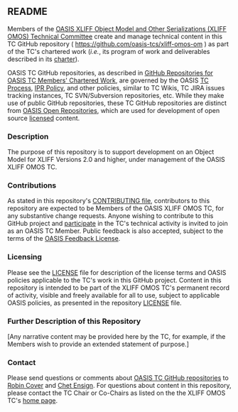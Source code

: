<h2>README</h2>

<p>Members of the <a href="https://www.oasis-open.org/committees/xliff-omos/">OASIS XLIFF Object Model and Other Serializations (XLIFF OMOS) Technical Committee</a> create and manage technical content in this TC GitHub repository ( <a href="https://github.com/oasis-tcs/xliff-omos-om">https://github.com/oasis-tcs/xliff-omos-om</a> ) as part of the TC's chartered work (<i>i.e.</i>, its program of work and deliverables described in its <a href="https://www.oasis-open.org/committees/xliff-omos/charter.php">charter</a>).</p>

<p>OASIS TC GitHub repositories, as described in <a href="https://www.oasis-open.org/resources/tcadmin/github-repositories-for-oasis-tc-members-chartered-work">GitHub Repositories for OASIS TC Members' Chartered Work</a>, are governed by the OASIS <a href="https://www.oasis-open.org/policies-guidelines/tc-process">TC Process</a>, <a href="https://www.oasis-open.org/policies-guidelines/ipr">IPR Policy</a>, and other policies, similar to TC Wikis, TC JIRA issues tracking instances, TC SVN/Subversion repositories, etc.  While they make use of public GitHub repositories, these TC GitHub repositories are distinct from <a href="https://www.oasis-open.org/resources/open-repositories">OASIS Open Repositories</a>, which are used for development of open source <a href="https://www.oasis-open.org/resources/open-repositories/licenses">licensed</a> content.</p>
</div>

<div>
<h3>Description</h3>

<p>The purpose of this repository is to support development on an Object Model for XLIFF Versions 2.0 and higher, under management of the OASIS XLIFF OMOS TC.</p>
</div>

<div>
<h3>Contributions</h3>
<p>As stated in this repository's <a href="https://github.com/oasis-tcs/xliff-omos-om/blob/master/CONTRIBUTING.md">CONTRIBUTING file</a>, contributors to this repository are expected to be Members of the OASIS XLIFF OMOS TC, for any substantive change requests.  Anyone wishing to contribute to this GitHub project and <a href="https://www.oasis-open.org/join/participation-instructions">participate</a> in the TC's technical activity is invited to join as an OASIS TC Member.  Public feedback is also accepted, subject to the terms of the <a href="https://www.oasis-open.org/policies-guidelines/ipr#appendixa">OASIS Feedback License</a>.</p>
</div>

<div>
<h3>Licensing</h3>
<p>Please see the <a href="https://github.com/oasis-tcs/xliff-omos-om/blob/master/LICENSE.md">LICENSE</a> file for description of the license terms and OASIS policies applicable to the TC's work in this GitHub project. Content in this repository is intended to be part of the XLIFF OMOS TC's permanent record of activity, visible and freely available for all to use, subject to applicable OASIS policies, as presented in the repository <a href="https://github.com/oasis-tcs/xliff-omos-om/blob/master/LICENSE.md">LICENSE</a> file.</p>
</div>

<div>
<h3>Further Description of this Repository</h3>

<p>[Any narrative content may be provided here by the TC, for example, if the Members wish to provide an extended statement of purpose.]</p>
</div>

<div>

<h3>Contact</h3>
<p>Please send questions or comments about <a href="https://www.oasis-open.org/resources/tcadmin/github-repositories-for-oasis-tc-members-chartered-work">OASIS TC GitHub repositories</a> to <a href="mailto:robin@oasis-open.org">Robin Cover</a> and <a href="mailto:chet.ensign@oasis-open.org">Chet Ensign</a>.  For questions about content in this repository, please contact the TC Chair or Co-Chairs as listed on the the XLIFF OMOS TC's <a href="https://www.oasis-open.org/committees/xliff-omos/">home page</a>.</p>
</div>


